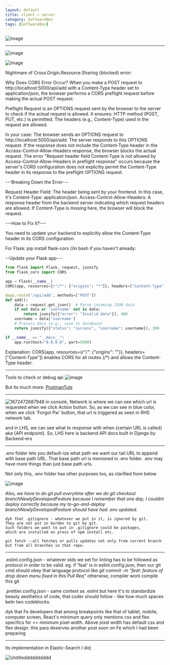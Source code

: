 ```yaml
---
layout: default
title: client ↔ server
category: SoftwareDev
tags: [SoftwareDev]
---
```


![image](https://github.com/sbibek086/write-the-docs/assets/11883023/3cf6a54b-c284-4508-a95e-5a64e3c1d2be)

---
![image](https://user-images.githubusercontent.com/11883023/204149982-9e96a0fd-e659-4d83-adcb-b93332af2aff.png)

![image](https://github.com/user-attachments/assets/acb5519d-adbe-4c76-b1a0-9311a5596d35)

Nightmare of Cross.Origin.Resource.Sharing (blocked) error:

Why Does CORS Error Occur?
When you make a POST request to http://localhost:5000/api/add with a Content-Type header set to application/json, the browser performs a CORS preflight request before making the actual POST request.

Preflight Request is an OPTIONS request sent by the browser to the server to check if the actual request is allowed. 
It ensures: HTTP method (POST, PUT, etc.) is permitted.
The headers (e.g., Content-Type) used in the request are allowed.

In your case:
The browser sends an OPTIONS request to http://localhost:5000/api/add.
The server responds to this OPTIONS request.
If the response does not include the Content-Type header in the Access-Control-Allow-Headers response, the browser blocks the actual request.
The error "Request header field Content-Type is not allowed by Access-Control-Allow-Headers in preflight response" occurs because the server's CORS configuration does not explicitly permit the Content-Type header in its response to the preflight OPTIONS request.

---Breaking Down the Error---

Request Header Field: The header being sent by your frontend. In this case, it's Content-Type: application/json.
Access-Control-Allow-Headers: A response header from the backend server indicating which request headers are allowed. If Content-Type is missing here, the browser will block the request.

---How to Fix It?---

You need to update your backend to explicitly allow the Content-Type header in its CORS configuration.

For Flask:
pip install flask-cors  //in bash if you haven't already:

--Update your Flask app---
```python
from flask import Flask, request, jsonify
from flask_cors import CORS

app = Flask(__name__)
CORS(app, resources={r"/*": {"origins": "*"}}, headers=["Content-Type"])

@app.route('/api/add', methods=['POST'])
def add():
    data = request.get_json()  # Parse incoming JSON data
    if not data or 'username' not in data:
        return jsonify({"error": "Invalid data"}), 400
    username = data['username']
    # Process data (e.g., save to database)
    return jsonify({"status": "success", "username": username}), 200

if __name__ == "__main__":
    app.run(host="0.0.0.0", port=5000)
```
Explanation:
CORS(app, resources={r"/*": {"origins": "*"}}, headers=["Content-Type"]) enables CORS for all routes (/*) and allows the Content-Type header.  

---
Tools to check or debug api
![image](https://github.com/sbibek086/write-the-docs/assets/11883023/f538f281-a4e0-4e47-b72f-d68191ddfdb5)

But its much more: [PostmanTuts](https://www.youtube.com/watch?v=LafF2-k45v0)

---
![1672472687948](https://user-images.githubusercontent.com/11883023/235312765-84dc496e-1eea-4642-8a4a-53d9f1f1f0b9.jpg)
in console, Network is where we can see which url is requested when we click Action button. So, as we can see in blue color, when we click 'Forgot Pw' button, that url is triggered as seen in RHS network tab. 

and in LHS, we can see what to response with when {certain URL is called} aka {API endpoint}. So, LHS here is backend API docs built in Django by Backend-ers

---
.env folder lets you default-ize what path we want our tail URL to append with base path URL. That base path url is menioned in .env folder.
.env may have more things than just base path urls. 

Not only this, .env folder has other purposes too, as clarified from below

![image](https://github.com/sbibek086/write-the-docs/assets/11883023/68a02270-1710-4ddd-abf6-41778fe16ed4)

_Also, we have to do git pull everytime after we do git checkout branchNewlyDevelopedFeature because I remember that one day, I couldnt deploy correctly because my to-go-and-deploy 
branchNewlyDevelopedFeature should have had .env updated._

```
dyk that .gitignore - whatever we put in it, is ignored by git. 
They are not put in burden to git by git. 
Such folders we want to put in .gitignore could be packages, 
which are installed on press of npm install etc.

git fetch --all fetches or pulls updates not only from current branch 
but from all branches in that repo.
```
---
.eslint.config.json - whatever stds we set for linting has to be followed as protocol in order to be valid. eg. if 'feat' is in eslint.config.json, then our git cmd should obey that language protocol like _git commit  -m "feat: feature of drop down menu fixed in this Pull Req"_ otherwise, compiler wont compile this git

.prettier.config.json - same context as .eslint but here it's to standardize beauty aesthetics of code, that coder should follow - like how much spaces betn two codeblocks.

dyk that Fe developers that among breakpoints like that of tablet, mobile, computer screen, React's minimum query only mentions css and flex specifics for <= minimum pixel width. Above pixel width has default css and flex design. this para deserves another post soon on Fe which I had been preparing

---
Its implementation in Elastic-Search I did;

![Untitledddddddddd](https://user-images.githubusercontent.com/11883023/265220150-7a64d2ea-75b5-4dc4-9d05-5c247750e63c.png)
